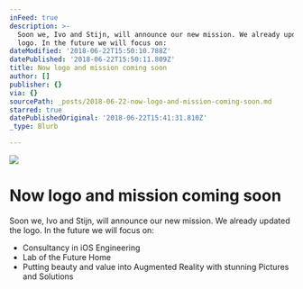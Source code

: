 ```yaml
---
inFeed: true
description: >-
  Soon we, Ivo and Stijn, will announce our new mission. We already updated the
  logo. In the future we will focus on:
dateModified: '2018-06-22T15:50:10.788Z'
datePublished: '2018-06-22T15:50:11.809Z'
title: Now logo and mission coming soon
author: []
publisher: {}
via: {}
sourcePath: _posts/2018-06-22-now-logo-and-mission-coming-soon.md
starred: true
datePublishedOriginal: '2018-06-22T15:41:31.810Z'
_type: Blurb

---
```

![](https://the-grid-user-content.s3-us-west-2.amazonaws.com/00a4444b-5c95-4910-8f65-c0412433953a.png)

# Now logo and mission coming soon

Soon we, Ivo and Stijn, will announce our new mission. We already updated the logo. In the future we will focus on:

* Consultancy in iOS Engineering
* Lab of the Future Home
* Putting beauty and value into Augmented Reality with stunning Pictures and Solutions